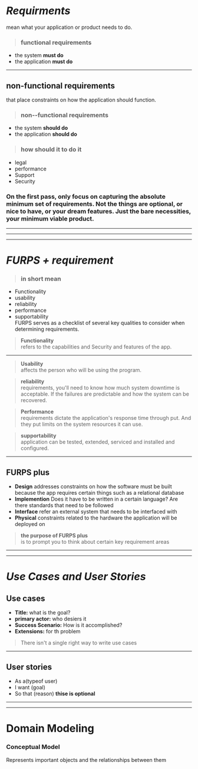 # ***Requirments***
mean what your application or product needs to do.  
  
>### functional requirements  
* the system **must do**
* the application **must do**
___
## non-functional requirements
 that place constraints on how the application should function.  
 >### non--functional requirements  
* the system **should do**
* the application **should do**  

>###  **how should it to do it**
* legal
* performance
* Support
* Security   
 ### **On the first pass, only focus on capturing the absolute minimum set of requirements. Not the things are optional, or nice to have, or your dream features. Just the bare necessities, your minimum viable product.**

 ____
 ____
 ____
 # ***FURPS + requirement***  
 > ### in short mean  
  
 * Functionality 
 * usability
 * reliability
 * performance  
 * supportability  
  FURPS serves as a checklist of several key qualities to consider when determining requirements.  
  > **Functionality**  
   refers to the capabilities and Security and features of the app. 
   ___  
  > **Usability**  
    affects the person who will be using the program. 

 
  > **reliability**   
 requirements, you'll need to know how much system downtime is acceptable. If the failures are predictable and how the system can be recovered.  

 > **Performance**  
  requirements dictate the application's response time through put. And they put limits on the system resources it can use.  

> **supportability**  
   application can be tested, extended, serviced and installed and configured.
___
## FURPS plus 
* **Design** addresses constraints on how the software must be built because the app requires certain things such as a relational database
* **Implemention** Does it have to be written in a certain language? Are there standards that need to be followed
* **Interface** refer an external system that needs to be interfaced with
* **Physical** constraints related to the hardware the application will be deployed on

 >**the purpose of FURPS plus**   
 is to prompt you to think about certain key requirement areas
 ___
 ___
 # ***Use Cases and User Stories***   
 ## Use cases
 * **Title:** what is the goal?
 * **primary actor:** who desiers it  
 * **Success Scenario:** How is it accomplished?  
 * **Extensions:** for th problem  

 
 >There isn't a single right way to write use cases 
 ---

## User stories
* As a(typeof user)
* I want (goal)
* So that (reason) **thise is optional**
___
___
# Domain Modeling
### Conceptual Model
Represents important objects and the relationships between them
